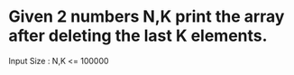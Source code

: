 # Given 2 numbers N,K print the array after deleting the last K elements.
Input Size : N,K <= 100000
